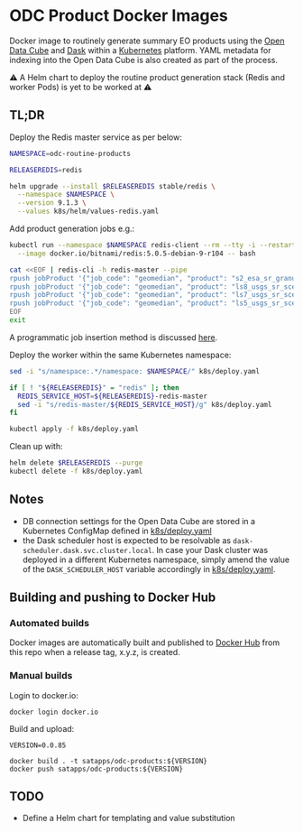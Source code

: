 # ODC Product Docker Images

Docker image to routinely generate summary EO products using the [Open Data Cube](https://www.opendatacube.org/) and [Dask](https://dask.org/) within a [Kubernetes](https://kubernetes.io/) platform. YAML metadata for indexing into the Open Data Cube is also created as part of the process.

:warning: A Helm chart to deploy the routine product generation stack (Redis and worker Pods) is yet to be worked at :warning:

## TL;DR

Deploy the Redis master service as per below:

```bash
NAMESPACE=odc-routine-products

RELEASEREDIS=redis

helm upgrade --install $RELEASEREDIS stable/redis \
  --namespace $NAMESPACE \
  --version 9.1.3 \
  --values k8s/helm/values-redis.yaml
```

Add product generation jobs e.g.:

```bash
kubectl run --namespace $NAMESPACE redis-client --rm --tty -i --restart='Never' \
  --image docker.io/bitnami/redis:5.0.5-debian-9-r104 -- bash

cat <<EOF | redis-cli -h redis-master --pipe
rpush jobProduct '{"job_code": "geomedian", "product": "s2_esa_sr_granule", "latitude_from": "-18.2316", "latitude_to": "-18.0516", "longitude_from": "178.2819", "longitude_to": "178.6019", "time_from": "2019-01-01", "time_to": "2019-12-31", "output_crs": "EPSG:3460"}'
rpush jobProduct '{"job_code": "geomedian", "product": "ls8_usgs_sr_scene", "latitude_from": "-18.2316", "latitude_to": "-18.0516", "longitude_from": "178.2819", "longitude_to": "178.6019", "time_from": "2017-01-01", "time_to": "2017-12-31", "output_crs": "EPSG:3460"}'
rpush jobProduct '{"job_code": "geomedian", "product": "ls7_usgs_sr_scene", "latitude_from": "-18.2316", "latitude_to": "-18.0516", "longitude_from": "178.2819", "longitude_to": "178.6019", "time_from": "2005-01-01", "time_to": "2005-12-31", "output_crs": "EPSG:3460"}'
rpush jobProduct '{"job_code": "geomedian", "product": "ls5_usgs_sr_scene", "latitude_from": "-18.2316", "latitude_to": "-18.0516", "longitude_from": "178.2819", "longitude_to": "178.6019", "time_from": "1991-01-01", "time_to": "1991-12-31", "output_crs": "EPSG:3460"}'
EOF
exit
```

A programmatic job insertion method is discussed [here](https://github.com/SatelliteApplicationsCatapult/ard-docker-images/tree/master/job-insert#using-kubernetes). 

Deploy the worker within the same Kubernetes namespace:

```bash
sed -i "s/namespace:.*/namespace: $NAMESPACE/" k8s/deploy.yaml

if [ ! "${RELEASEREDIS}" = "redis" ]; then
  REDIS_SERVICE_HOST=${RELEASEREDIS}-redis-master
  sed -i "s/redis-master/${REDIS_SERVICE_HOST}/g" k8s/deploy.yaml
fi

kubectl apply -f k8s/deploy.yaml
```

Clean up with:

```bash
helm delete $RELEASEREDIS --purge
kubectl delete -f k8s/deploy.yaml
```

## Notes
- DB connection settings for the Open Data Cube are stored in a Kubernetes ConfigMap defined in [k8s/deploy.yaml](k8s/deploy.yaml)
- the Dask scheduler host is expected to be resolvable as `dask-scheduler.dask.svc.cluster.local`. In case your Dask cluster was deployed in a different Kubernetes namespace, simply amend the value of the `DASK_SCHEDULER_HOST` variable accordingly in [k8s/deploy.yaml](k8s/deploy.yaml).

## Building and pushing to Docker Hub

### Automated builds

Docker images are automatically built and published to [Docker Hub](https://hub.docker.com/u/satapps) from this repo when a release tag, x.y.z, is created.

### Manual builds

Login to docker.io:

```
docker login docker.io
```

Build and upload:

```
VERSION=0.0.85

docker build . -t satapps/odc-products:${VERSION}
docker push satapps/odc-products:${VERSION}
```

## TODO
- Define a Helm chart for templating and value substitution
